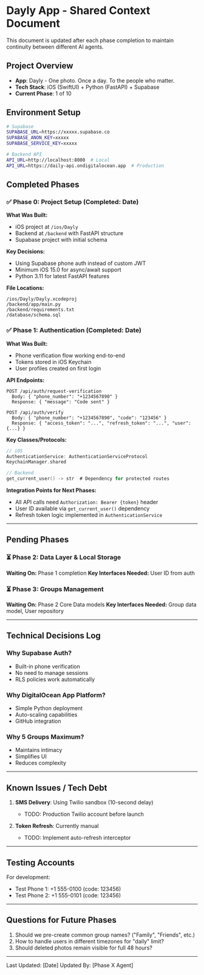 # Dayly App - Shared Context Document

This document is updated after each phase completion to maintain continuity between different AI agents.

## Project Overview
- **App**: Dayly - One photo. Once a day. To the people who matter.
- **Tech Stack**: iOS (SwiftUI) + Python (FastAPI) + Supabase
- **Current Phase**: 1 of 10

## Environment Setup
```bash
# Supabase
SUPABASE_URL=https://xxxxx.supabase.co
SUPABASE_ANON_KEY=xxxxx
SUPABASE_SERVICE_KEY=xxxxx

# Backend API
API_URL=http://localhost:8000  # Local
API_URL=https://daily-api.ondigitalocean.app  # Production
```

## Completed Phases

### ✅ Phase 0: Project Setup (Completed: Date)
**What Was Built:**
- iOS project at `/ios/Dayly`
- Backend at `/backend` with FastAPI structure
- Supabase project with initial schema

**Key Decisions:**
- Using Supabase phone auth instead of custom JWT
- Minimum iOS 15.0 for async/await support
- Python 3.11 for latest FastAPI features

**File Locations:**
```
/ios/Dayly/Dayly.xcodeproj
/backend/app/main.py
/backend/requirements.txt
/database/schema.sql
```

### ✅ Phase 1: Authentication (Completed: Date)
**What Was Built:**
- Phone verification flow working end-to-end
- Tokens stored in iOS Keychain
- User profiles created on first login

**API Endpoints:**
```
POST /api/auth/request-verification
  Body: { "phone_number": "+1234567890" }
  Response: { "message": "Code sent" }

POST /api/auth/verify
  Body: { "phone_number": "+1234567890", "code": "123456" }
  Response: { "access_token": "...", "refresh_token": "...", "user": {...} }
```

**Key Classes/Protocols:**
```swift
// iOS
AuthenticationService: AuthenticationServiceProtocol
KeychainManager.shared

// Backend
get_current_user() -> str  # Dependency for protected routes
```

**Integration Points for Next Phases:**
- All API calls need `Authorization: Bearer {token}` header
- User ID available via `get_current_user()` dependency
- Refresh token logic implemented in `AuthenticationService`

---

## Pending Phases

### ⏳ Phase 2: Data Layer & Local Storage
**Waiting On:** Phase 1 completion
**Key Interfaces Needed:** User ID from auth

### ⏳ Phase 3: Groups Management  
**Waiting On:** Phase 2 Core Data models
**Key Interfaces Needed:** Group data model, User repository

---

## Technical Decisions Log

### Why Supabase Auth?
- Built-in phone verification
- No need to manage sessions
- RLS policies work automatically

### Why DigitalOcean App Platform?
- Simple Python deployment
- Auto-scaling capabilities
- GitHub integration

### Why 5 Groups Maximum?
- Maintains intimacy
- Simplifies UI
- Reduces complexity

---

## Known Issues / Tech Debt

1. **SMS Delivery**: Using Twilio sandbox (10-second delay)
   - TODO: Production Twilio account before launch

2. **Token Refresh**: Currently manual
   - TODO: Implement auto-refresh interceptor

---

## Testing Accounts

For development:
- Test Phone 1: +1 555-0100 (code: 123456)
- Test Phone 2: +1 555-0101 (code: 123456)

---

## Questions for Future Phases

1. Should we pre-create common group names? ("Family", "Friends", etc.)
2. How to handle users in different timezones for "daily" limit?
3. Should deleted photos remain visible for full 48 hours?

---

Last Updated: [Date]
Updated By: [Phase X Agent]
